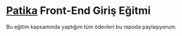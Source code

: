 # [Patika](https://academy.patika.dev/tr) Front-End Giriş Eğitmi 
Bu eğitim kapsamında yaptığım tüm ödevleri bu repoda paylaşıyorum.
